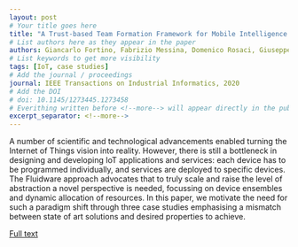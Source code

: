 ```yaml
---
layout: post
# Your title goes here
title: "A Trust-based Team Formation Framework for Mobile Intelligence in Smart Factories"
# List authors here as they appear in the paper
authors: Giancarlo Fortino, Fabrizio Messina, Domenico Rosaci, Giuseppe Maria Sarne, Claudio Savaglio
# List keywords to get more visibility
tags: [IoT, case studies]
# Add the journal / proceedings
journal: IEEE Transactions on Industrial Informatics, 2020
# Add the DOI
# doi: 10.1145/1273445.1273458
# Everithing written before <!--more--> will appear directly in the publications page
excerpt_separator: <!--more-->
---
```


A number of scientific and technological advancements enabled turning the Internet of Things vision into reality. However, there is
still a bottleneck in designing and developing IoT applications and services: each device has to be programmed individually, and services are
deployed to specific devices. The Fluidware approach advocates that to
truly scale and raise the level of abstraction a novel perspective is needed,
focussing on device ensembles and dynamic allocation of resources. In
this paper, we motivate the need for such a paradigm shift through three
case studies emphasising a mismatch between state of art solutions and
desired properties to achieve.

<!--more-->

[Full text](http://ceur-ws.org/Vol-2502/paper6.pdf)
